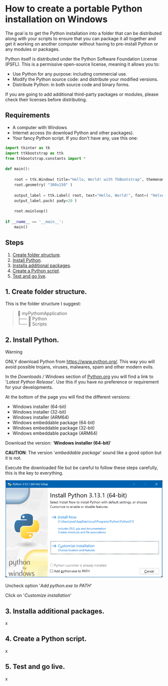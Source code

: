# How to create a portable Python installation on Windows

The goal is to get the Python installation into a folder that can be distributed along with your scripts to ensure that you can package it all together and get it working on another computer without having to pre-install Python or any modules or packages.

Python itself is distributed under the Python Software Foundation License (PSFL). This is a permissive open-source license, meaning it allows you to:
- Use Python for any purpose: including commercial use.
- Modify the Python source code: and distribute your modified versions.
- Distribute Python: in both source code and binary forms.

If you are going to add additional third-party packages or modules, please check their licenses before distributing.

## Requirements

- A computer with Windows
- Internet access (to download Python and other packages).
- Your fancy Python script. If you don't have any, use this one:

```Python
import tkinter as tk
import ttkbootstrap as ttk
from ttkbootstrap.constants import *

def main():
    
    root = ttk.Window( title="Hello, World! with TkBootstrap", themename="darkly" )
    root.geometry( "300x150" )

    output_label = ttk.Label( root, text="Hello, World!", font=( "Helvetica", 16 ) )
    output_label.pack( pady=20 )

    root.mainloop()

if __name__ == '__main__':
    main()
```

## Steps

1. [Create folder structure](#folders).
2. [Install Python](#python).
3. [Installa additional packages](#pip).
4. [Create a Python script](#script).
5. [Test and go live](#test).

## <a name="folders"></a>1. Create folder structure.

This is the folder structure I suggest:

> 📁 myPythomApplication  
> ├── 📁 Python  
> └── 📁 Scripts

## <a name="python"></a>2. Install Python.

>[!WARNING]
>ONLY download Python from https://www.python.org/. This way you will avoid possible trojans, viruses, malwares, spam and other modern evils.

In the _Downloads / Windows_ section of [Python.org](https://www.python.org/) you will find a link to '_Latest Python Release_'. Use this if you have no preference or requirement for your developments.

At the bottom of the page you will find the different versions:
- Windows installer (64-bit)
- Windows installer (32-bit)
- Windows installer (ARM64)
- Windows embeddable package (64-bit)
- Windows embeddable package (32-bit)
- Windows embeddable package (ARM64)

Download the version: '__Windows installer (64-bit)__'

__CAUTION__: The version '_embeddable package_' sound like a good option but it is not.

Execute the downloaded file but be careful to follow these steps carefully, this is the key to everything.

![alt text](image.png)

Uncheck option '_Add python.exe to PATH_'

Click on '_Customize installation_'








## <a name="pip"></a>3. Installa additional packages.

x

## <a name="script"></a>4. Create a Python script.

x

## <a name="test"></a>5. Test and go live.

x


